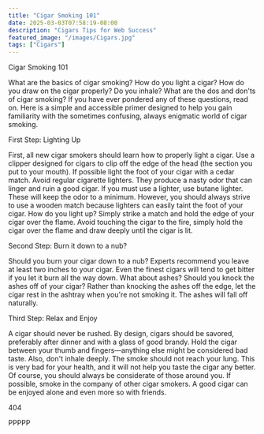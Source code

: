 ```yaml
---
title: "Cigar Smoking 101"
date: 2025-03-03T07:58:19-08:00
description: "Cigars Tips for Web Success"
featured_image: "/images/Cigars.jpg"
tags: ["Cigars"]
---
```


Cigar Smoking 101

What are the basics of cigar smoking?  How do you light a cigar?  How do you draw on the cigar properly?  Do you inhale?  What are the dos and don'ts of cigar smoking?  If you have ever pondered any of these questions, read on.  Here is a simple and accessible primer designed to help you gain familiarity with the sometimes confusing, always enigmatic world of cigar smoking.  

First Step:  Lighting Up 

First, all new cigar smokers should learn how to properly light a cigar.  Use a clipper designed for cigars to clip off the edge of the head (the section you put to your mouth). If possible light the foot of your cigar with a cedar match.  Avoid regular cigarette lighters.  They produce a nasty odor that can linger and ruin a good cigar.  If you must use a lighter, use butane lighter.  These will keep the odor to a minimum.  However, you should always strive to use a wooden match because lighters can easily taint the foot of your cigar.  How do you light up?  Simply strike a match and hold the edge of your cigar over the flame.  Avoid touching the cigar to the fire, simply hold the cigar over the flame and draw deeply until the cigar is lit. 

Second Step:  Burn it down to a nub?

Should you burn your cigar down to a nub?  Experts recommend you leave at least two inches to your cigar.  Even the finest cigars will tend to get bitter if you let it burn all the way down.  What about ashes?  Should you knock the ashes off of your cigar?  Rather than knocking the ashes off the edge, let the cigar rest in the ashtray when you're not smoking it.  The ashes will fall off naturally.  

Third Step:  Relax and Enjoy

A cigar should never be rushed.  By design, cigars should be savored, preferably after dinner and with a glass of good brandy.  Hold the cigar between your thumb and fingers—anything else might be considered bad taste.  Also, don't inhale deeply.  The smoke should not reach your lung.  This is very bad for your health, and it will not help you taste the cigar any better.  Of course, you should always be considerate of those around you.  If possible, smoke in the company of other cigar smokers. A good cigar can be enjoyed alone and even more so with friends.  

404

PPPPP

